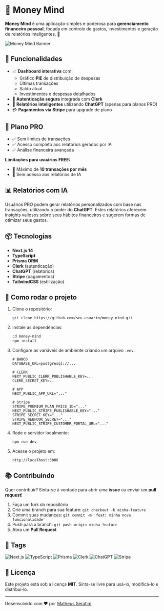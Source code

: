 # 💸 Money Mind

**Money Mind** é uma aplicação simples e poderosa para **gerenciamento financeiro pessoal**, focada em controle de gastos, investimentos e geração de relatórios inteligentes. 🚀

![Money Mind Banner](https://via.placeholder.com/1200x400.png?text=Money+Mind)

## 🧩 Funcionalidades

- 📈 **Dashboard interativa** com:
  - Gráfico **PIE** de distribuição de despesas
  - Últimas transações
  - Saldo atual
  - Investimentos e despesas detalhados
- 🔐 **Autenticação segura** integrada com **Clerk**
- 🤖 **Relatórios inteligentes** utilizando **ChatGPT** (apenas para planos PRO)
- 💳 **Pagamentos via Stripe** para upgrade de plano

## 🚀 Plano PRO

- ✅ Sem limites de transações
- ✅ Acesso completo aos relatórios gerados por IA
- ✅ Análise financeira avançada

**Limitações para usuários FREE:**

- 🚫 Máximo de **10 transações por mês**
- 🚫 Sem acesso aos relatórios de IA

## 📊 Relatórios com IA

Usuários PRO podem gerar relatórios personalizados com base nas transações, utilizando o poder do **ChatGPT**. Estes relatórios oferecem insights valiosos sobre seus hábitos financeiros e sugerem formas de otimizar seus gastos.

## 📦 Tecnologias

- **Next.js 14**
- **TypeScript**
- **Prisma ORM**
- **Clerk** (autenticação)
- **ChatGPT** (relatórios)
- **Stripe** (pagamentos)
- **TailwindCSS** (estilização)

## 🔧 Como rodar o projeto

1. Clone o repositório:

   ```bash
   git clone https://github.com/seu-usuario/money-mind.git
   ```

2. Instale as dependências:

   ```bash
   cd money-mind
   npm install
   ```

3. Configure as variáveis de ambiente criando um arquivo `.env`:

   ```plaintext
   # BANCO
   DATABASE_URL=postgresql://...

   # CLERK
   NEXT_PUBLIC_CLERK_PUBLISHABLE_KEY=...
   CLERK_SECRET_KEY=...

   # APP
   NEXT_PUBLIC_APP_URL="..."

   # Stripe
   STRIPE_PREMIUM_PLAN_PRICE_ID="..."
   NEXT_PUBLIC_STRIPE_PUBLISHABLE_KEY="..."
   STRIPE_SECRET_KEY="..."
   STRIPE_WEBHOOK_SECRET="..."
   NEXT_PUBLIC_STRIPE_CUSTOMER_PORTAL_URL="..."
   ```

4. Rode o servidor localmente:

   ```bash
   npm run dev
   ```

5. Acesse o projeto em:
   ```
   http://localhost:3000
   ```

## 📚 Contribuindo

Quer contribuir? Sinta-se à vontade para abrir uma **issue** ou enviar um **pull request**!

1. Faça um fork do repositório
2. Crie uma branch para sua feature: `git checkout -b minha-feature`
3. Commit suas mudanças: `git commit -m 'feat: minha nova funcionalidade'`
4. Push para a branch: `git push origin minha-feature`
5. Abra um **Pull Request**

## 📄 Tags

![Next.js](https://img.shields.io/badge/Next.js-14-blue)
![TypeScript](https://img.shields.io/badge/TypeScript-4.5-blue)
![Prisma](https://img.shields.io/badge/Prisma-ORM-blue)
![Clerk](https://img.shields.io/badge/Clerk-Auth-green)
![ChatGPT](https://img.shields.io/badge/ChatGPT-AI-orange)
![Stripe](https://img.shields.io/badge/Stripe-Payments-purple)

## 📝 Licença

Este projeto está sob a licença **MIT**. Sinta-se livre para usá-lo, modificá-lo e distribuí-lo.

---

Desenvolvido com ❤️ por [Matheus Serafim](https://github.com/serafimmatheus)
